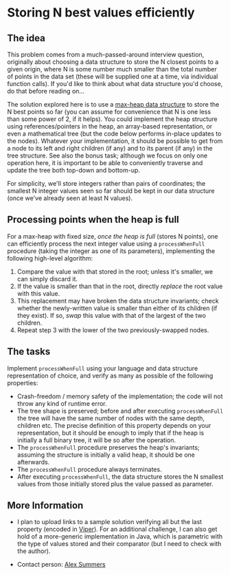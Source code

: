# Storing N best values efficiently

## The idea

This problem comes from a much-passed-around interview question, originally about choosing a data structure to store the N closest points to a given origin, where N is some number much smaller than the total number of points in the data set (these will be supplied one at a time, via individual function calls). If you'd like to think about what data structure you'd choose, do that before reading on...

The solution explored here is to use a [max-heap data structure](https://en.wikipedia.org/wiki/Heap_(data_structure)) to store the N best points so far (you can assume for convenience that N is one less than some power of 2, if it helps). You could implement the heap structure using references/pointers in the heap, an array-based representation, or even a mathematical tree (but the code below performs in-place updates to the nodes). Whatever your implementation, it should be possible to get from a node to its left and right children (if any) and to its parent (if any) in the tree structure. See also the bonus task; although we focus on only one operation here, it is important to be able to conveniently traverse and update the tree both top-down and bottom-up.

For simplicity, we'll store integers rather than pairs of coordinates; the smallest N integer values seen so far should be kept in our data structure (once we've already seen at least N values).

## Processing points when the heap is full

For a max-heap with fixed size, *once the heap is full* (stores N points), one can efficiently process the next integer value using a `processWhenFull` procedure (taking the integer as one of its parameters), implementing the following high-level algorithm:
1. Compare the value with that stored in the root; unless it's smaller, we can simply discard it.
2. If the value is smaller than that in the root, directly *replace* the root value with this value.
3. This replacement may have broken the data structure invariants; check whether the newly-written value is smaller than either of its children (if they exist). If so, *swap* this value with that of the largest of the two children.
4. Repeat step 3 with the lower of the two previously-swapped nodes.

## The tasks

Implement `processWhenFull` using your language and data structure representation of choice, and verify as many as possible of the following properties:

* Crash-freedom / memory safety of the implementation; the code will not throw any kind of runtime error.
* The tree shape is preserved; before and after executing `processWhenFull` the tree will have the same number of nodes with the same depth, children etc. The precise definition of this property depends on your representation, but it should be enough to imply that if the heap is initially a full binary tree, it will be so after the operation.
* The `processWhenFull` procedure preserves the heap's invariants; assuming the structure is initially a valid heap, it should be one afterwards.
* The `processWhenFull` procedure always terminates.
* After executing `processWhenFull`, the data structure stores the N smallest values from those initially stored plus the value passed as parameter.

  
## More Information

* I plan to upload links to a sample solution verifying all but the last property (encoded in [Viper](viper.ethz.ch)). For an additional challenge, I can also get hold of a more-generic implementation in Java, which is parametric with the type of values stored and their comparator (but I need to check with the author).

* Contact person: [Alex Summers](http://people.inf.ethz.ch/summersa/)
